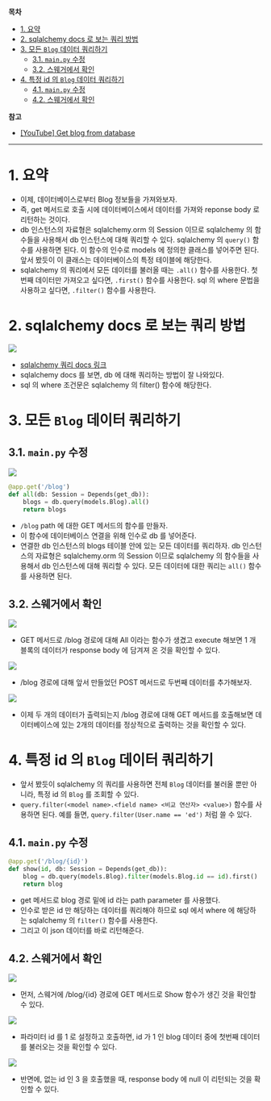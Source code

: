 **목차**

- [1. 요약](#1-요약)
- [2. sqlalchemy docs 로 보는 쿼리 방법](#2-sqlalchemy-docs-로-보는-쿼리-방법)
- [3. 모든 `Blog` 데이터 쿼리하기](#3-모든-blog-데이터-쿼리하기)
  - [3.1. `main.py` 수정](#31-mainpy-수정)
  - [3.2. 스웨거에서 확인](#32-스웨거에서-확인)
- [4. 특정 id 의 `Blog` 데이터 쿼리하기](#4-특정-id-의-blog-데이터-쿼리하기)
  - [4.1. `main.py` 수정](#41-mainpy-수정)
  - [4.2. 스웨거에서 확인](#42-스웨거에서-확인)

**참고**

- [[YouTube] Get blog from database](https://www.youtube.com/watch?v=7t2alSnE2-I&t=5932s)

---

# 1. 요약

- 이제, 데이터베이스로부터 Blog 정보들을 가져와보자.
- 즉, get 메서드로 호출 시에 데이터베이스에서 데이터를 가져와 reponse body 로 리턴하는 것이다.
- db 인스턴스의 자료형은 sqlalchemy.orm 의 Session 이므로 sqlalchemy 의 함수들을 사용해서 db 인스턴스에 대해 쿼리할 수 있다. sqlalchemy 의 `query()` 함수를 사용하면 된다. 이 함수의 인수로 models 에 정의한 클래스를 넣어주면 된다. 앞서 봤듯이 이 클래스는 데이터베이스의 특정 테이블에 해당한다.
- sqlalchemy 의 쿼리에서 모든 데이터를 불러올 때는 `.all()` 함수를 사용한다. 첫번째 데이터만 가져오고 싶다면, `.first()` 함수를 사용한다. sql 의 where 문법을 사용하고 싶다면, `.filter()` 함수를 사용한다.

# 2. sqlalchemy docs 로 보는 쿼리 방법

![](/.uploads2/2021-10-09-03-31-25.png)

- [sqlalchemy 쿼리 docs 링크](https://docs.sqlalchemy.org/en/13/orm/tutorial.html#common-filter-operators)
- sqlalchemy docs 를 보면, db 에 대해 쿼리하는 방법이 잘 나와있다.
- sql 의 where 조건문은 sqlalchemy 의 filter() 함수에 해당한다.

# 3. 모든 `Blog` 데이터 쿼리하기

## 3.1. `main.py` 수정

![](/.uploads2/2021-10-09-03-18-41.png)

``` py
@app.get('/blog')
def all(db: Session = Depends(get_db)):
    blogs = db.query(models.Blog).all()
    return blogs
```

- `/blog` path 에 대한 GET 메서드의 함수를 만들자.
- 이 함수에 데이터베이스 연결을 위해 인수로 db 를 넣어준다.
- 연결한 db 인스턴스의 blogs 테이블 안에 있는 모든 데이터를 쿼리하자. db 인스턴스의 자료형은 sqlalchemy.orm 의 Session 이므로 sqlalchemy 의 함수들을 사용해서 db 인스턴스에 대해 쿼리할 수 있다. 모든 데이터에 대한 쿼리는 `all()` 함수를 사용하면 된다.

## 3.2. 스웨거에서 확인

![](/.uploads2/2021-10-09-03-24-16.png)

- GET 메서드로 /blog 경로에 대해 All 이라는 함수가 생겼고 execute 해보면 1 개 블록의 데이터가 response body 에 담겨져 온 것을 확인할 수 있다.

![](/.uploads2/2021-10-09-03-26-26.png)

- /blog 경로에 대해 앞서 만들었던 POST 메서드로 두번째 데이터를 추가해보자.

![](/.uploads2/2021-10-09-03-27-48.png)

- 이제 두 개의 데이터가 출력되는지 /blog 경로에 대해 GET 메서드를 호출해보면 데이터베이스에 있는 2개의 데이터를 정상적으로 출력하는 것을 확인할 수 있다.

# 4. 특정 id 의 `Blog` 데이터 쿼리하기

- 앞서 봤듯이 sqlalchemy 의 쿼리를 사용하면 전체 `Blog` 데이터를 불러올 뿐만 아니라, 특정 id 의 `Blog` 를 조회할 수 있다.
- `query.filter(<model name>.<field name> <비교 연산자> <value>)` 함수를 사용하면 된다. 예를 들면, `query.filter(User.name == 'ed')` 처럼 쓸 수 있다.

## 4.1. `main.py` 수정

``` py
@app.get('/blog/{id}')
def show(id, db: Session = Depends(get_db)):
    blog = db.query(models.Blog).filter(models.Blog.id == id).first()
    return blog
```

- get 메서드로 blog 경로 밑에 id 라는 path parameter 를 사용했다.
- 인수로 받은 id 만 해당하는 데이터를 쿼리해야 하므로 sql 에서 where 에 해당하는 sqlalchemy 의 `filter()` 함수를 사용한다.
- 그리고 이 json 데이터를 바로 리턴해준다.

## 4.2. 스웨거에서 확인

![](/.uploads2/2021-10-09-03-46-38.png)

- 먼저, 스웨거에 /blog/{id} 경로에 GET 메서드로 Show 함수가 생긴 것을 확인할 수 있다.

![](/.uploads2/2021-10-09-03-41-07.png)

- 파라미터 id 를 1 로 설정하고 호출하면, id 가 1 인 blog 데이터 중에 첫번째 데이터를 불러오는 것을 확인할 수 있다.

![](/.uploads2/2021-10-09-03-47-39.png)

- 반면에, 없는 id 인 3 을 호출했을 때, response body 에 null 이 리턴되는 것을 확인할 수 있다.
